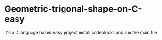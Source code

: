 # Geometric-trigonal-shape-on-C-easy
it's a C language based easy project
install codeblocks and run the main file
